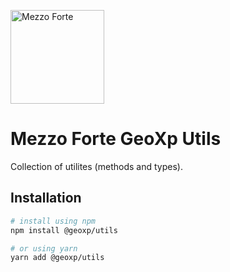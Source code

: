 [<img src="https://mezzoforte.design/img/logo_beige.svg" alt="Mezzo Forte" width="150"/>](https://mezzoforte.design/)

# **Mezzo Forte GeoXp Utils**
Collection of utilites (methods and types).

## **Installation**
```bash
# install using npm
npm install @geoxp/utils

# or using yarn
yarn add @geoxp/utils
```
